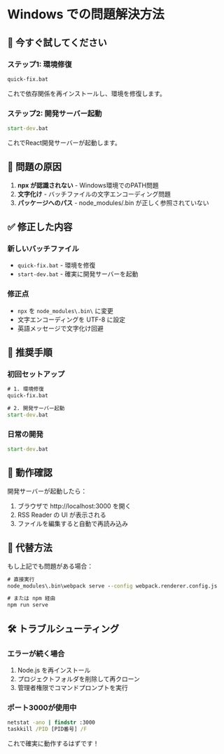 # Windows での問題解決方法

## 🔧 今すぐ試してください

### ステップ1: 環境修復
```cmd
quick-fix.bat
```
これで依存関係を再インストールし、環境を修復します。

### ステップ2: 開発サーバー起動
```cmd
start-dev.bat
```
これでReact開発サーバーが起動します。

## 🚨 問題の原因

1. **npx が認識されない** - Windows環境でのPATH問題
2. **文字化け** - バッチファイルの文字エンコーディング問題
3. **パッケージへのパス** - node_modules/.bin が正しく参照されていない

## ✅ 修正した内容

### 新しいバッチファイル
- `quick-fix.bat` - 環境を修復
- `start-dev.bat` - 確実に開発サーバーを起動

### 修正点
- `npx` を `node_modules\.bin\` に変更
- 文字エンコーディングを UTF-8 に設定
- 英語メッセージで文字化け回避

## 🎯 推奨手順

### 初回セットアップ
```cmd
# 1. 環境修復
quick-fix.bat

# 2. 開発サーバー起動
start-dev.bat
```

### 日常の開発
```cmd
start-dev.bat
```

## 📱 動作確認

開発サーバーが起動したら：
1. ブラウザで http://localhost:3000 を開く
2. RSS Reader の UI が表示される
3. ファイルを編集すると自動で再読み込み

## 🔄 代替方法

もし上記でも問題がある場合：

```cmd
# 直接実行
node_modules\.bin\webpack serve --config webpack.renderer.config.js

# または npm 経由
npm run serve
```

## 🛠 トラブルシューティング

### エラーが続く場合
1. Node.js を再インストール
2. プロジェクトフォルダを削除して再クローン
3. 管理者権限でコマンドプロンプトを実行

### ポート3000が使用中
```cmd
netstat -ano | findstr :3000
taskkill /PID [PID番号] /F
```

これで確実に動作するはずです！